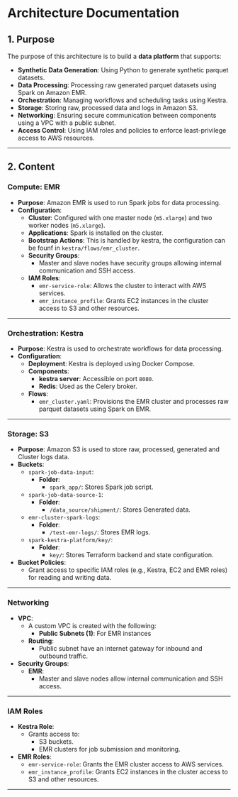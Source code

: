 # **Architecture Documentation**

## **1. Purpose**
The purpose of this architecture is to build a **data platform** that supports:
- **Synthetic Data Generation**: Using Python to generate synthetic parquet datasets.
- **Data Processing**: Processing raw generated parquet datasets using Spark on Amazon EMR.
- **Orchestration**: Managing workflows and scheduling tasks using Kestra.
- **Storage**: Storing raw, processed data and logs in Amazon S3.
- **Networking**: Ensuring secure communication between components using a VPC with a public subnet.
- **Access Control**: Using IAM roles and policies to enforce least-privilege access to AWS resources.

---

## **2. Content**

### **Compute: EMR**
- **Purpose**: Amazon EMR is used to run Spark jobs for data processing.
- **Configuration**:
  - **Cluster**: Configured with one master node (`m5.xlarge`) and two worker nodes (`m5.xlarge`).
  - **Applications**: Spark is installed on the cluster.
  - **Bootstrap Actions**: This is handled by kestra, the configuration can be founf in `kestra/flows/emr_cluster`.
  - **Security Groups**:
    - Master and slave nodes have security groups allowing internal communication and SSH access.
  - **IAM Roles**:
    - `emr-service-role`: Allows the cluster to interact with AWS services.
    - `emr_instance_profile`: Grants EC2 instances in the cluster access to S3 and other resources.

---

### **Orchestration: Kestra**
- **Purpose**: Kestra is used to orchestrate workflows for data processing.
- **Configuration**:
  - **Deployment**: Kestra is deployed using Docker Compose.
  - **Components**:
    - **kestra server**: Accessible on port `8080`.
    - **Redis**: Used as the Celery broker.
  - **Flows**:
    - `emr_cluster.yaml`: Provisions the EMR cluster and processes raw parquet datasets using Spark on EMR.

---

### **Storage: S3**
- **Purpose**: Amazon S3 is used to store raw, processed, generated and Cluster logs data.
- **Buckets**:
  - `spark-job-data-input`:
    - **Folder**:
      - `spark_app/`: Stores Spark job script.
  - `spark-job-data-source-1`:
    - **Folder**:
      - `/data_source/shipment/`: Stores Generated data.
  - `emr-cluster-spark-logs`:
    - **Folder**:
      - `/test-emr-logs/`: Stores EMR logs.
  - `spark-kestra-platform/key/`:
    - **Folder**:
      - `key/`: Stores Terraform backend and state configuration.
- **Bucket Policies**:
  - Grant access to specific IAM roles (e.g., Kestra, EC2 and EMR roles) for reading and writing data.

---

### **Networking**
- **VPC**:
  - A custom VPC is created with the following:
    - **Public Subnets (1)**: For EMR instances
  - **Routing**:
    - Public subnet have an internet gateway for inbound and outbound traffic.
- **Security Groups**:
  - **EMR**:
    - Master and slave nodes allow internal communication and SSH access.

---

### **IAM Roles**
- **Kestra Role**:
  - Grants access to:
    - S3 buckets.
    - EMR clusters for job submission and monitoring.
- **EMR Roles**:
  - `emr-service-role`: Grants the EMR cluster access to AWS services.
  - `emr_instance_profile`: Grants EC2 instances in the cluster access to S3 and other resources.
---
